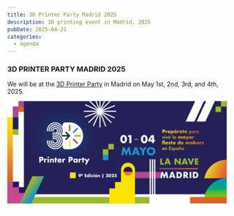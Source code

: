 ```yaml
---
title: 3D Printer Party Madrid 2025
description: 3D printing event in Madrid, 2025
pubDate: 2025-04-21
categories:
  - agenda
---
```

### 3D PRINTER PARTY MADRID 2025

We will be at the [3D Printer Party](https://3dprinterparty.es/) in Madrid on May 1st, 2nd, 3rd, and 4th, 2025.

![](images/Banner_principa_BG_2025.jpg)